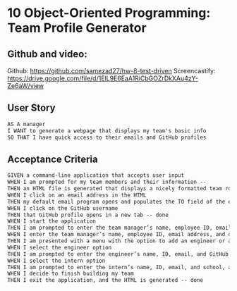 # 10 Object-Oriented Programming: Team Profile Generator

## Github and video:

Github: https://github.com/samezad27/hw-8-test-driven
Screencastify: https://drive.google.com/file/d/1ElL9E6EaA1RiCbGOZrDkXAu4zY-Ze6aW/view

## User Story

```md
AS A manager
I WANT to generate a webpage that displays my team's basic info
SO THAT I have quick access to their emails and GitHub profiles
```

## Acceptance Criteria

```md
GIVEN a command-line application that accepts user input
WHEN I am prompted for my team members and their information --
THEN an HTML file is generated that displays a nicely formatted team roster based on user input -- done
WHEN I click on an email address in the HTML
THEN my default email program opens and populates the TO field of the email with the address --- done
WHEN I click on the GitHub username
THEN that GitHub profile opens in a new tab -- done
WHEN I start the application
THEN I am prompted to enter the team manager’s name, employee ID, email address, and office number -- done
WHEN I enter the team manager’s name, employee ID, email address, and office number
THEN I am presented with a menu with the option to add an engineer or an intern or to finish building my team -- done
WHEN I select the engineer option
THEN I am prompted to enter the engineer’s name, ID, email, and GitHub username, and I am taken back to the menu -- done
WHEN I select the intern option
THEN I am prompted to enter the intern’s name, ID, email, and school, and I am taken back to the menu -- done
WHEN I decide to finish building my team
THEN I exit the application, and the HTML is generated -- done
```
